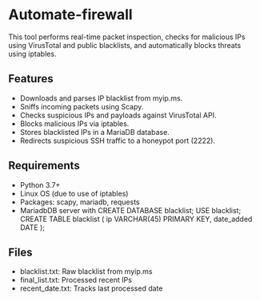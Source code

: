 # Automate-firewall
This tool performs real-time packet inspection, checks for malicious IPs using VirusTotal and public blacklists, and automatically blocks threats using iptables.

## Features
* Downloads and parses IP blacklist from myip.ms.
* Sniffs incoming packets using Scapy.
* Checks suspicious IPs and payloads against VirusTotal API.
* Blocks malicious IPs via iptables.
* Stores blacklisted IPs in a MariaDB database.
* Redirects suspicious SSH traffic to a honeypot port (2222).

## Requirements
* Python 3.7+
* Linux OS (due to use of iptables)
* Packages: scapy, mariadb, requests
* MariadbDB server with
  CREATE DATABASE blacklist;
  USE blacklist;
  CREATE TABLE blacklist (
    ip VARCHAR(45) PRIMARY KEY,
    date_added DATE
  );

## Files
* blacklist.txt: Raw blacklist from myip.ms
* final_list.txt: Processed recent IPs
* recent_date.txt: Tracks last processed date
